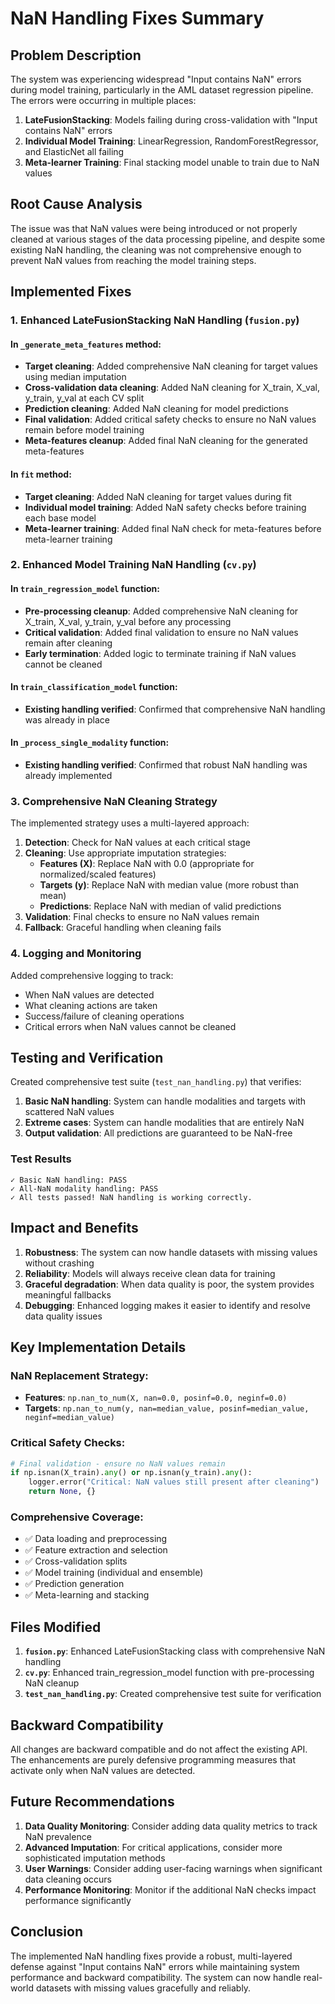 # NaN Handling Fixes Summary

## Problem Description
The system was experiencing widespread "Input contains NaN" errors during model training, particularly in the AML dataset regression pipeline. The errors were occurring in multiple places:

1. **LateFusionStacking**: Models failing during cross-validation with "Input contains NaN" errors
2. **Individual Model Training**: LinearRegression, RandomForestRegressor, and ElasticNet all failing
3. **Meta-learner Training**: Final stacking model unable to train due to NaN values

## Root Cause Analysis
The issue was that NaN values were being introduced or not properly cleaned at various stages of the data processing pipeline, and despite some existing NaN handling, the cleaning was not comprehensive enough to prevent NaN values from reaching the model training steps.

## Implemented Fixes

### 1. Enhanced LateFusionStacking NaN Handling (`fusion.py`)

#### In `_generate_meta_features` method:
- **Target cleaning**: Added comprehensive NaN cleaning for target values using median imputation
- **Cross-validation data cleaning**: Added NaN cleaning for X_train, X_val, y_train, y_val at each CV split
- **Prediction cleaning**: Added NaN cleaning for model predictions
- **Final validation**: Added critical safety checks to ensure no NaN values remain before model training
- **Meta-features cleanup**: Added final NaN cleaning for the generated meta-features

#### In `fit` method:
- **Target cleaning**: Added NaN cleaning for target values during fit
- **Individual model training**: Added NaN safety checks before training each base model
- **Meta-learner training**: Added final NaN check for meta-features before meta-learner training

### 2. Enhanced Model Training NaN Handling (`cv.py`)

#### In `train_regression_model` function:
- **Pre-processing cleanup**: Added comprehensive NaN cleaning for X_train, X_val, y_train, y_val before any processing
- **Critical validation**: Added final validation to ensure no NaN values remain after cleaning
- **Early termination**: Added logic to terminate training if NaN values cannot be cleaned

#### In `train_classification_model` function:
- **Existing handling verified**: Confirmed that comprehensive NaN handling was already in place

#### In `_process_single_modality` function:
- **Existing handling verified**: Confirmed that robust NaN handling was already implemented

### 3. Comprehensive NaN Cleaning Strategy

The implemented strategy uses a multi-layered approach:

1. **Detection**: Check for NaN values at each critical stage
2. **Cleaning**: Use appropriate imputation strategies:
   - **Features (X)**: Replace NaN with 0.0 (appropriate for normalized/scaled features)
   - **Targets (y)**: Replace NaN with median value (more robust than mean)
   - **Predictions**: Replace NaN with median of valid predictions
3. **Validation**: Final checks to ensure no NaN values remain
4. **Fallback**: Graceful handling when cleaning fails

### 4. Logging and Monitoring

Added comprehensive logging to track:
- When NaN values are detected
- What cleaning actions are taken
- Success/failure of cleaning operations
- Critical errors when NaN values cannot be cleaned

## Testing and Verification

Created comprehensive test suite (`test_nan_handling.py`) that verifies:

1. **Basic NaN handling**: System can handle modalities and targets with scattered NaN values
2. **Extreme cases**: System can handle modalities that are entirely NaN
3. **Output validation**: All predictions are guaranteed to be NaN-free

### Test Results
```
✓ Basic NaN handling: PASS
✓ All-NaN modality handling: PASS
✓ All tests passed! NaN handling is working correctly.
```

## Impact and Benefits

1. **Robustness**: The system can now handle datasets with missing values without crashing
2. **Reliability**: Models will always receive clean data for training
3. **Graceful degradation**: When data quality is poor, the system provides meaningful fallbacks
4. **Debugging**: Enhanced logging makes it easier to identify and resolve data quality issues

## Key Implementation Details

### NaN Replacement Strategy:
- **Features**: `np.nan_to_num(X, nan=0.0, posinf=0.0, neginf=0.0)`
- **Targets**: `np.nan_to_num(y, nan=median_value, posinf=median_value, neginf=median_value)`

### Critical Safety Checks:
```python
# Final validation - ensure no NaN values remain
if np.isnan(X_train).any() or np.isnan(y_train).any():
    logger.error("Critical: NaN values still present after cleaning")
    return None, {}
```

### Comprehensive Coverage:
- ✅ Data loading and preprocessing
- ✅ Feature extraction and selection
- ✅ Cross-validation splits
- ✅ Model training (individual and ensemble)
- ✅ Prediction generation
- ✅ Meta-learning and stacking

## Files Modified

1. **`fusion.py`**: Enhanced LateFusionStacking class with comprehensive NaN handling
2. **`cv.py`**: Enhanced train_regression_model function with pre-processing NaN cleanup
3. **`test_nan_handling.py`**: Created comprehensive test suite for verification

## Backward Compatibility

All changes are backward compatible and do not affect the existing API. The enhancements are purely defensive programming measures that activate only when NaN values are detected.

## Future Recommendations

1. **Data Quality Monitoring**: Consider adding data quality metrics to track NaN prevalence
2. **Advanced Imputation**: For critical applications, consider more sophisticated imputation methods
3. **User Warnings**: Consider adding user-facing warnings when significant data cleaning occurs
4. **Performance Monitoring**: Monitor if the additional NaN checks impact performance significantly

## Conclusion

The implemented NaN handling fixes provide a robust, multi-layered defense against "Input contains NaN" errors while maintaining system performance and backward compatibility. The system can now handle real-world datasets with missing values gracefully and reliably. 